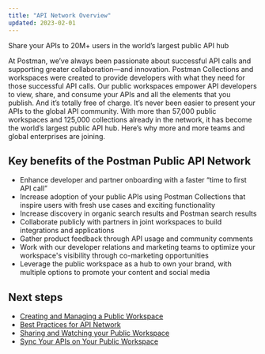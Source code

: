 ```yaml
---
title: "API Network Overview"
updated: 2023-02-01
---
```


Share your APIs to 20M+ users in the world’s largest public API hub

At Postman, we’ve always been passionate about successful API calls and supporting greater collaboration—and innovation. Postman Collections and workspaces were created to provide developers with what they need for those successful API calls. Our public workspaces empower API developers to view, share, and consume your APIs and all the elements that you publish. And it’s totally free of charge. It’s never been easier to present your APIs to the global API community. With more than 57,000 public workspaces and 125,000 collections already in the network, it has become the world’s largest public API hub. Here’s why more and more teams and global enterprises are joining.

## Key benefits of the Postman Public API Network

- Enhance developer and partner onboarding with a faster “time to first API call”
- Increase adoption of your public APIs using Postman Collections that inspire users with fresh use cases and exciting functionality
- Increase discovery in organic search results and Postman search results
- Collaborate publicly with partners in joint workspaces to build integrations and applications
- Gather product feedback through API usage and community comments
- Work with our developer relations and marketing teams to optimize your workspace's visibility through co-marketing opportunities
- Leverage the public workspace as a hub to own your brand, with multiple options to promote your content and social media

## Next steps

- [Creating and Managing a Public Workspace](/docs/collaborating-in-postman/using-workspaces/public-workspaces/)
- [Best Practices for API Network](/docs/public-api-network/best-practices/best-practices/)
- [Sharing and Watching your Public Workspace](/docs/public-api-network/best-practices/sharing-your-workspace/)
- [Sync Your APIs on Your Public Workspace](/docs/public-api-network/best-practices/sync-api-with-workspace/)
